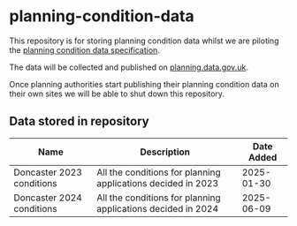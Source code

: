 # planning-condition-data

This repository is for storing planning condition data whilst we are piloting the [planning condition data specification](https://digital-land.github.io/specification/specification/planning-condition/).

The data will be collected and published on [planning.data.gov.uk](https://planning.data.gov.uk).

Once planning authorities start publishing their planning condition data on their own sites we will be able to shut down this repository.


## Data stored in repository

| Name | Description | Date Added |
| --- | --- | --- |
| Doncaster 2023 conditions | All the conditions for planning applications decided in 2023 | 2025-01-30 |
| Doncaster 2024 conditions | All the conditions for planning applications decided in 2024 | 2025-06-09 |
